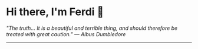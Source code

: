 <h1>Hi there, I'm Ferdi 👋</h1>

<p><em>
  "The truth... It is a beautiful and terrible thing, and should therefore be treated with great caution." — Albus Dumbledore
</em></p>

---
